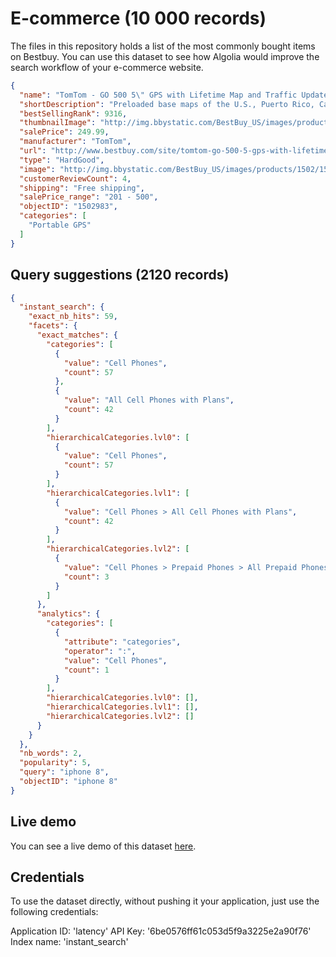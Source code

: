 # E-commerce (10 000 records)

The files in this repository holds a list of the most commonly bought items on
Bestbuy. You can use this dataset to see how Algolia would improve the search
workflow of your e-commerce website.

```json
{
  "name": "TomTom - GO 500 5\" GPS with Lifetime Map and Traffic Updates",
  "shortDescription": "Preloaded base maps of the U.S., Puerto Rico, Canada and Mexico; 5\" capacitive touch screen; text-to-speech voice guidance; lifetime map and traffic updates",
  "bestSellingRank": 9316,
  "thumbnailImage": "http://img.bbystatic.com/BestBuy_US/images/products/1502/1502983_s.gif",
  "salePrice": 249.99,
  "manufacturer": "TomTom",
  "url": "http://www.bestbuy.com/site/tomtom-go-500-5-gps-with-lifetime-map-and-traffic-updates/1502983.p?id=1219052962668&skuId=1502983&cmp=RMX&ky=2d3GfEmNIzjA0vkzveHdZEBgpPCyMnLTJ",
  "type": "HardGood",
  "image": "http://img.bbystatic.com/BestBuy_US/images/products/1502/1502983_sc.jpg",
  "customerReviewCount": 4,
  "shipping": "Free shipping",
  "salePrice_range": "201 - 500",
  "objectID": "1502983",
  "categories": [
    "Portable GPS"
  ]
}
```

## Query suggestions (2120 records)

```json
{
  "instant_search": {
    "exact_nb_hits": 59,
    "facets": {
      "exact_matches": {
        "categories": [
          {
            "value": "Cell Phones",
            "count": 57
          },
          {
            "value": "All Cell Phones with Plans",
            "count": 42
          }
        ],
        "hierarchicalCategories.lvl0": [
          {
            "value": "Cell Phones",
            "count": 57
          }
        ],
        "hierarchicalCategories.lvl1": [
          {
            "value": "Cell Phones > All Cell Phones with Plans",
            "count": 42
          }
        ],
        "hierarchicalCategories.lvl2": [
          {
            "value": "Cell Phones > Prepaid Phones > All Prepaid Phones",
            "count": 3
          }
        ]
      },
      "analytics": {
        "categories": [
          {
            "attribute": "categories",
            "operator": ":",
            "value": "Cell Phones",
            "count": 1
          }
        ],
        "hierarchicalCategories.lvl0": [],
        "hierarchicalCategories.lvl1": [],
        "hierarchicalCategories.lvl2": []
      }
    }
  },
  "nb_words": 2,
  "popularity": 5,
  "query": "iphone 8",
  "objectID": "iphone 8"
}
```

## Live demo

You can see a live demo of this dataset [here][1].

## Credentials

To use the dataset directly, without pushing it your application,
just use the following credentials:

Application ID: 'latency'
API Key: '6be0576ff61c053d5f9a3225e2a90f76'
Index name: 'instant_search'


[1]: https://preview.algolia.com/instantsearch/
